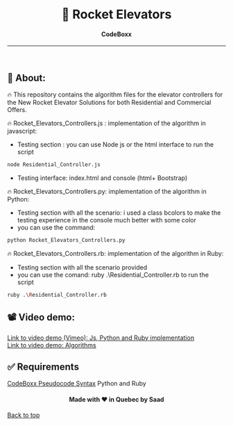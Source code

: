 &#xa0;

  <!-- Saad Eddine FEKI -->
</div>

<h1 align="center"> 🚀 Rocket Elevators</h1>

<!-- Status -->

<h4 align="center">
  CodeBoxx
</h4>

<hr>
<br>

## :dart: About:

🔥 This repository contains the algorithm files for the elevator controllers for the New Rocket Elevator Solutions for both Residential and Commercial Offers.

🔥 Rocket_Elevators_Controllers.js : implementation of the algorithm in javascript:

- Testing section : you can use Node js or the html interface to run the script

```sh
node Residential_Controller.js
```

- Testing interface: index.html and console (html+ Bootstrap)

🔥 Rocket_Elevators_Controllers.py: implementation of the algorithm in Python:

- Testing section with all the scenario: i used a class bcolors to make the testing experience in the console much better with some color
- you can use the command:

```sh
python Rocket_Elevators_Controllers.py
```

🔥 Rocket_Elevators_Controllers.rb: implementation of the algorithm in Ruby:

- Testing section with all the scenario provided
- you can use the comand: ruby .\Residential_Controller.rb to run the script

```sh
ruby .\Residential_Controller.rb
```

## 📽️ Video demo:

<a href="https://vimeo.com/464412061" target="_blank"> Link to video demo (Vimeo): Js, Python and Ruby implementation</a></br>
<a href="https://youtu.be/OQV_e5cA7wc" target="_blank"> Link to video demo: Algorithms</a>

## :white_check_mark: Requirements

<a href="https://marketplace.visualstudio.com/items?itemName=CodeBoxx.pseudo-algo" target="_blank">CodeBoxx Pseudocode Syntax</a>
Python and Ruby

 <h4 align="center">
 Made with ❤️ in Quebec by Saad
</h4>
<a href="#top">Back to top</a>
